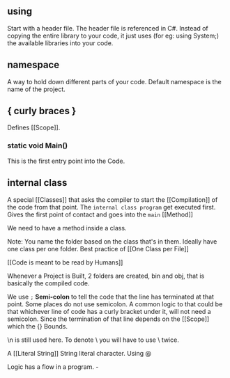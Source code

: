 ## using
Start with a header file. 
The header file is referenced in C#. Instead of copying the entire library to your code, it just uses (for eg: using System;) the available libraries into your code. 

## namespace
A way to hold down different parts of your code. 
Default namespace is the name of the project.

## { curly braces }
Defines [[Scope]]. 

### static void Main()
This is the first entry point into the Code.
## internal class
A special [[Classes]] that asks the compiler to start the [[Compilation]] of the code from that point. The `internal class program` get executed first. Gives the first point of contact and goes into the `main` [[Method]]

We need to have a method inside a class.

Note: You name the folder based on the class that's in them. Ideally have one class per one folder. Best practice of [[One Class per File]]

[[Code is meant to be read by Humans]]

Whenever a Project is Built, 2 folders are created, bin and obj, that is basically the compiled code.

We use `;` **Semi-colon** to tell the code that the line has terminated at that point. Some places do not use semicolon. 
A common logic to that could be that whichever line of code has a curly bracket under it, will not need a semicolon. Since the termination of that line depends on the [[Scope]] which the {} Bounds.

\n is still used here. 
To denote \ you will have to use \\ twice. 

A [[Literal String]] String literal character. Using @


Logic has a flow in a program.  - 